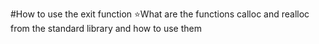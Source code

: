 #How to use the exit function
⭐What are the functions calloc and realloc from the standard library and how to use them
